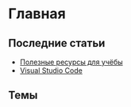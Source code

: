 # Главная

## Последние статьи

- [Полезные ресурсы для учёбы](articles/resources.md)
- [Visual Studio Code](articles/vscode.md)

## Темы
